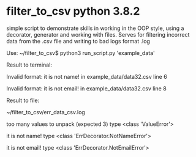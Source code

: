 # filter_to_csv python 3.8.2
simple script
to demonstrate skills in working in the OOP style,
using a decorator, generator and working with files.
Serves for filtering incorrect data from the .csv file
and writing to bad logs format .log

Use:
~/filter_to_csv$ python3 run_script.py 'example_data'

Result to terminal:

Invalid format: it is not name! in example_data/data32.csv line 6

Invalid format: it is not email! in example_data/data32.csv line 8

Result to file:

~/filter_to_csv/err_data_csv.log

too many values to unpack (expected 3) type <class 'ValueError'> 

it is not name! type <class 'ErrDecorator.NotNameError'> 

it is not email! type <class 'ErrDecorator.NotEmailError'> 
